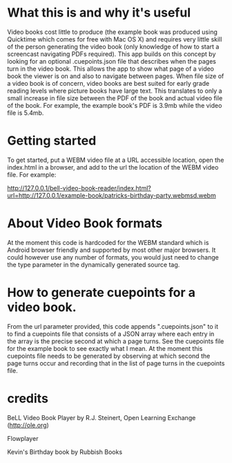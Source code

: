 
# What this is and why it's useful
Video books cost little to produce (the example book was produced using Quicktime which comes for free with Mac OS X) and requires very little skill of the person generating the video book (only knowledge of how to start a screencast navigating PDFs required). This app builds on this concept by looking for an optional .cuepoints.json file that describes when the pages turn in the video book.  This allows the app to show what page of a video book the viewer is on and also to navigate between pages.  When file size of a video book is of concern, video books are best suited for early grade reading levels where picture books have large text.  This translates to only a small increase in file size between the PDF of the book and actual video file of the book. For example, the example book's PDF is 3.9mb while the video file is 5.4mb. 


# Getting started

To get started, put a WEBM video file at a URL accessible location, open the index.html in a browser, and add to the url the location of the WEBM video file.  For example:

http://127.0.0.1/bell-video-book-reader/index.html?url=http://127.0.0.1/example-book/patricks-birthday-party.webmsd.webm

# About Video Book formats
At the moment this code is hardcoded for the WEBM standard which is Android browser friendly and supported by most other major browsers.  It could however use any number of formats, you would just need to change the type parameter in the dynamically generated source tag.

# How to generate cuepoints for a video book.
From the url parameter provided, this code appends ".cuepoints.json" to it to find a cuepoints file that consists of a JSON array where each entry in the array is the precise second at which a page turns. See the cuepoints file for the example book to see exactly what I mean. At the moment this cuepoints file needs to be generated by observing at which second the page turns occur and recording that in the list of page turns in the cuepoints file.


# credits

BeLL Video Book Player by R.J. Steinert, Open Learning Exchange (http://ole.org)

Flowplayer

Kevin's Birthday book by Rubbish Books
